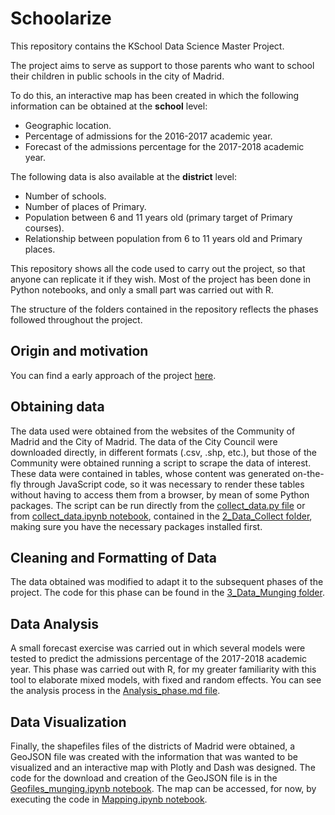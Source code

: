 # Schoolarize

This repository contains the KSchool Data Science Master Project.

The project aims to serve as support to those parents who want to school their children in public schools in the city of Madrid.

To do this, an interactive map has been created in which the following information can be obtained at the **school** level:
- Geographic location.
- Percentage of admissions for the 2016-2017 academic year.
- Forecast of the admissions percentage for the 2017-2018 academic year.

The following data is also available at the **district** level:
- Number of schools.
- Number of places of Primary.
- Population between 6 and 11 years old (primary target of Primary courses).
- Relationship between population from 6 to 11 years old and Primary places.

This repository shows all the code used to carry out the project, so that anyone can replicate it if they wish. Most of the project has been done in Python notebooks, and only a small part was carried out with R.

The structure of the folders contained in the repository reflects the phases followed throughout the project.

## Origin and motivation
You can find a early approach of the project [here](http://htmlpreview.github.io/?https://github.com/giltrapo/SchoolaRize/blob/master/1_TFM_first_approach/TFM_first_approach.html#/).

## Obtaining data
The data used were obtained from the websites of the Community of Madrid and the City of Madrid. The data of the City Council were downloaded directly, in different formats (.csv, .shp, etc.), but those of the Community were obtained running a script to scrape the data of interest. These data were contained in tables, whose content was generated on-the-fly through JavaScript code, so it was necessary to render these tables without having to access them from a browser, by mean of some Python packages. The script can be run directly from the [collect_data.py file](https://github.com/giltrapo/SchoolaRize/blob/master/2_Data_Collect/collect_data.py) or from [collect_data.ipynb notebook](https://github.com/giltrapo/SchoolaRize/blob/master/2_Data_Collect/collect_data.ipynb), contained in the [2_Data_Collect folder](https://github.com/giltrapo/SchoolaRize/tree/master/2_Data_Collect), making sure you have the necessary packages installed first.

## Cleaning and Formatting of Data
The data obtained was modified to adapt it to the subsequent phases of the project. The code for this phase can be found in the [3_Data_Munging folder](https://github.com/giltrapo/SchoolaRize/tree/master/3_Data_Munging).

## Data Analysis
A small forecast exercise was carried out in which several models were tested to predict the admissions percentage of the 2017-2018 academic year. This phase was carried out with R, for my greater familiarity with this tool to elaborate mixed models, with fixed and random effects. You can see the analysis process in the [Analysis_phase.md file](https://github.com/giltrapo/SchoolaRize/blob/master/4_Data_Analysis/Analysis_Phase.md).

## Data Visualization
Finally, the shapefiles files of the districts of Madrid were obtained, a GeoJSON file was created with the information that was wanted to be visualized and an interactive map with Plotly and Dash was designed. The code for the download and creation of the GeoJSON file is in the [Geofiles_munging.ipynb notebook](https://github.com/giltrapo/SchoolaRize/blob/master/5_Data_Visualization/Geofiles_munging.ipynb). The map can be accessed, for now, by executing the code in [Mapping.ipynb notebook](https://github.com/giltrapo/SchoolaRize/blob/master/5_Data_Visualization/Mapping.ipynb).
